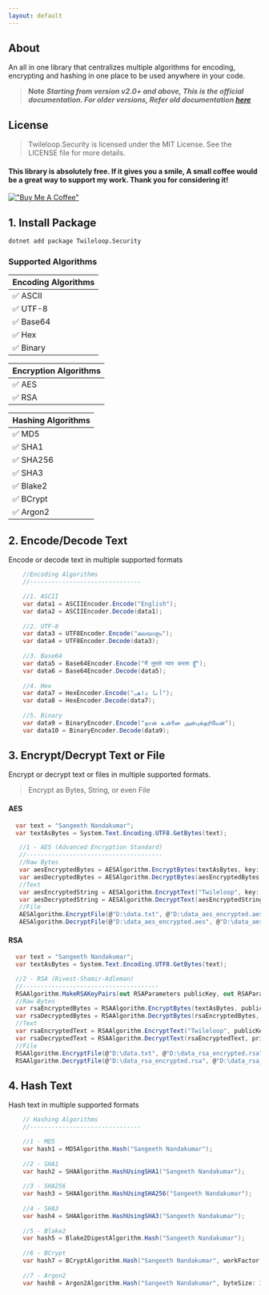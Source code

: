 ```yaml
---
layout: default
---
```


## About
An all in one library that centralizes multiple algorithms for encoding, encrypting and hashing in one place to be used anywhere in your code.

> **Note**
> ***Starting from version v2.0+ and above, This is the official documentation. For older versions, Refer old documentation <a href="https://github.com/sangeethnandakumar/Twileloop.Security/blob/master/README_Old.md">
    here
  </a>***

## License
> Twileloop.Security is licensed under the MIT License. See the LICENSE file for more details.

#### This library is absolutely free. If it gives you a smile, A small coffee would be a great way to support my work. Thank you for considering it!
[!["Buy Me A Coffee"](https://www.buymeacoffee.com/assets/img/custom_images/orange_img.png)](https://www.buymeacoffee.com/sangeethnanda)


## 1. Install Package
```bash
dotnet add package Twileloop.Security
```

### Supported Algorithms

| Encoding Algorithms
| ---      
| ✅ ASCII
| ✅ UTF-8
| ✅ Base64
| ✅ Hex
| ✅ Binary

| Encryption Algorithms 
| ---      
| ✅ AES
| ✅ RSA

| Hashing Algorithms
| ---      
| ✅ MD5
| ✅ SHA1
| ✅ SHA256
| ✅ SHA3
| ✅ Blake2
| ✅ BCrypt
| ✅ Argon2


## 2. Encode/Decode Text
Encode or decode text in multiple supported formats

```csharp
    //Encoding Algorithms
    //-------------------------------

    //1. ASCII
    var data1 = ASCIIEncoder.Encode("English");
    var data2 = ASCIIEncoder.Decode(data1);
    
    //2. UTF-8
    var data3 = UTF8Encoder.Encode("മലയാളം");
    var data4 = UTF8Encoder.Decode(data3);
    
    //3. Base64
    var data5 = Base64Encoder.Encode("मैं तुमसे प्यार करता हूँ");
    var data6 = Base64Encoder.Decode(data5);
    
    //4. Hex
    var data7 = HexEncoder.Encode("أنا ذاهب");
    var data8 = HexEncoder.Decode(data7);
    
    //5. Binary
    var data9 = BinaryEncoder.Encode("நான் உன்னை அன்புக்குரியேன்");
    var data10 = BinaryEncoder.Decode(data9);
```

## 3. Encrypt/Decrypt Text or File
Encrypt or decrypt text or files in multiple supported formats.

> Encrypt as Bytes, String, or even File

#### AES
```csharp
  var text = "Sangeeth Nandakumar";
  var textAsBytes = System.Text.Encoding.UTF8.GetBytes(text);

   //1 - AES (Advanced Encryption Standard)
   //--------------------------------------
   //Raw Bytes
   var aesEncryptedBytes = AESAlgorithm.EncryptBytes(textAsBytes, key: "1234", iv: "1234567890123456");
   var aesDecryptedBytes = AESAlgorithm.DecryptBytes(aesEncryptedBytes, key: "1234", iv: "1234567890123456");
   //Text
   var aesEncryptedString = AESAlgorithm.EncryptText("Twileloop", key: "1234", iv: "1234567890123456");
   var aesDecryptedString = AESAlgorithm.DecryptText(aesEncryptedString, key: "1234", iv: "1234567890123456");
   //File
   AESAlgorithm.EncryptFile(@"D:\data.txt", @"D:\data_aes_encrypted.aes", key: "1234", iv: "1234567890123456");
   AESAlgorithm.DecryptFile(@"D:\data_aes_encrypted.aes", @"D:\data_aes_decrypted.txt", key: "1234", iv: "1234567890123456");
```

#### RSA
```csharp
  var text = "Sangeeth Nandakumar";
  var textAsBytes = System.Text.Encoding.UTF8.GetBytes(text);

  //2 - RSA (Rivest-Shamir-Adleman)
  //--------------------------------------
  RSAAlgorithm.MakeRSAKeyPairs(out RSAParameters publicKey, out RSAParameters privateKey);
  //Raw Bytes
  var rsaEncryptedBytes = RSAAlgorithm.EncryptBytes(textAsBytes, publicKey);
  var rsaDecryptedBytes = RSAAlgorithm.DecryptBytes(rsaEncryptedBytes, privateKey);
  //Text
  var rsaEncryptedText = RSAAlgorithm.EncryptText("Twileloop", publicKey);
  var rsaDecryptedText = RSAAlgorithm.DecryptText(rsaEncryptedText, privateKey);
  //File
  RSAAlgorithm.EncryptFile(@"D:\data.txt", @"D:\data_rsa_encrypted.rsa", publicKey);
  RSAAlgorithm.DecryptFile(@"D:\data_rsa_encrypted.rsa", @"D:\data_rsa_decrypted.txt", privateKey);
```

## 4. Hash Text
Hash text in multiple supported formats

```csharp
    // Hashing Algorithms
    //-------------------------------

    //1 - MD5
    var hash1 = MD5Algorithm.Hash("Sangeeth Nandakumar");
    
    //2 - SHA1
    var hash2 = SHAAlgorithm.HashUsingSHA1("Sangeeth Nandakumar");
    
    //3 - SHA256 
    var hash3 = SHAAlgorithm.HashUsingSHA256("Sangeeth Nandakumar");
    
    //4 - SHA3 
    var hash4 = SHAAlgorithm.HashUsingSHA3("Sangeeth Nandakumar");
    
    //5 - Blake2 
    var hash5 = Blake2DigestAlgorithm.Hash("Sangeeth Nandakumar");
    
    //6 - BCrypt 
    var hash7 = BCryptAlgorithm.Hash("Sangeeth Nandakumar", workFactor: 11);
    
    //7 - Argon2
    var hash8 = Argon2Algorithm.Hash("Sangeeth Nandakumar", byteSize: 32, iterations: 1, memorySizeKB: 4096, degreeOfParallelism: 1);
```
